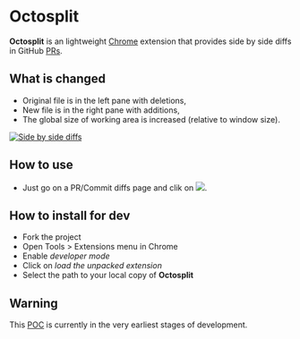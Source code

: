 # Octosplit

**Octosplit** is an lightweight [Chrome](https://www.google.com/chrome) extension that provides side by side diffs in GitHub [PRs](https://help.github.com/articles/using-pull-requests).

## What is changed

* Original file is in the left pane with deletions,
* New file is in the right pane with additions,
* The global size of working area is increased (relative to window size).

[![](http://imageshack.us/a/img62/3179/octosplit.png "Side by side diffs")](http://imageshack.us/a/img689/3179/octosplit.png "Side by side diffs")

## How to use

* Just go on a PR/Commit diffs page and clik on ![](http://imageshack.us/a/img820/9178/octosplitbutton.png).

## How to install for dev

* Fork the project
* Open Tools > Extensions menu in Chrome
* Enable _developer mode_
* Click on _load the unpacked extension_
* Select the path to your local copy of **Octosplit**

## Warning

This [POC](http://en.wikipedia.org/wiki/Proof_of_concept) is currently in the very earliest stages of development.